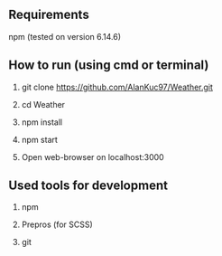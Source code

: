 ## Requirements

npm (tested on version 6.14.6)

## How to run (using cmd or terminal)

1. git clone https://github.com/AlanKuc97/Weather.git

2. cd Weather

3. npm install 

4. npm start 

5. Open web-browser on localhost:3000

## Used tools for development 

1. npm

2. Prepros (for SCSS)

3. git

